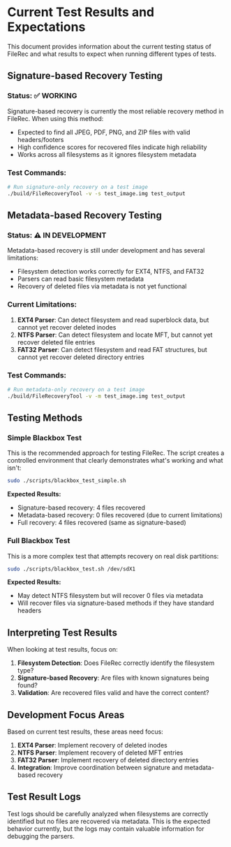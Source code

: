 # Current Test Results and Expectations

This document provides information about the current testing status of FileRec and what results to expect when running different types of tests.

## Signature-based Recovery Testing

### Status: ✅ WORKING

Signature-based recovery is currently the most reliable recovery method in FileRec. When using this method:

- Expected to find all JPEG, PDF, PNG, and ZIP files with valid headers/footers
- High confidence scores for recovered files indicate high reliability
- Works across all filesystems as it ignores filesystem metadata

### Test Commands:

```bash
# Run signature-only recovery on a test image
./build/FileRecoveryTool -v -s test_image.img test_output
```

## Metadata-based Recovery Testing

### Status: ⚠️ IN DEVELOPMENT

Metadata-based recovery is still under development and has several limitations:

- Filesystem detection works correctly for EXT4, NTFS, and FAT32
- Parsers can read basic filesystem metadata
- Recovery of deleted files via metadata is not yet functional

### Current Limitations:

1. **EXT4 Parser**: Can detect filesystem and read superblock data, but cannot yet recover deleted inodes
2. **NTFS Parser**: Can detect filesystem and locate MFT, but cannot yet recover deleted file entries
3. **FAT32 Parser**: Can detect filesystem and read FAT structures, but cannot yet recover deleted directory entries

### Test Commands:

```bash
# Run metadata-only recovery on a test image
./build/FileRecoveryTool -v -m test_image.img test_output
```

## Testing Methods

### Simple Blackbox Test

This is the recommended approach for testing FileRec. The script creates a controlled environment that clearly demonstrates what's working and what isn't:

```bash
sudo ./scripts/blackbox_test_simple.sh
```

**Expected Results:**
- Signature-based recovery: 4 files recovered
- Metadata-based recovery: 0 files recovered (due to current limitations)
- Full recovery: 4 files recovered (same as signature-based)

### Full Blackbox Test

This is a more complex test that attempts recovery on real disk partitions:

```bash
sudo ./scripts/blackbox_test.sh /dev/sdX1
```

**Expected Results:**
- May detect NTFS filesystem but will recover 0 files via metadata
- Will recover files via signature-based methods if they have standard headers

## Interpreting Test Results

When looking at test results, focus on:

1. **Filesystem Detection**: Does FileRec correctly identify the filesystem type?
2. **Signature-based Recovery**: Are files with known signatures being found?
3. **Validation**: Are recovered files valid and have the correct content?

## Development Focus Areas

Based on current test results, these areas need focus:

1. **EXT4 Parser**: Implement recovery of deleted inodes
2. **NTFS Parser**: Implement recovery of deleted MFT entries
3. **FAT32 Parser**: Implement recovery of deleted directory entries
4. **Integration**: Improve coordination between signature and metadata-based recovery

## Test Result Logs

Test logs should be carefully analyzed when filesystems are correctly identified but no files are recovered via metadata. This is the expected behavior currently, but the logs may contain valuable information for debugging the parsers.
